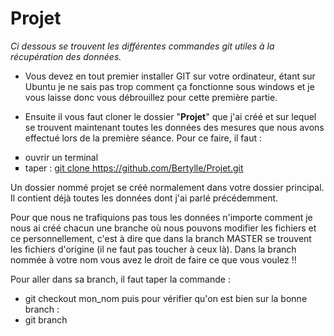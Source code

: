 Projet
======

<i> Ci dessous se trouvent les différentes commandes git utiles à la récupération des données. </i>

* Vous devez en tout premier installer GIT sur votre ordinateur, étant sur Ubuntu je ne sais pas trop comment ça fonctionne sous windows et je vous laisse donc vous débrouillez pour cette première partie.

* Ensuite il vous faut cloner le dossier "<b>Projet</b>" que j'ai créé et sur lequel se trouvent maintenant toutes les données des mesures que nous avons effectué lors de la première séance. Pour ce faire, il faut :

 <ul style="list-style-type:square">
  <li>ouvrir un terminal</li>
  <li>taper : <u>git clone https://github.com/Bertylle/Projet.git</u></li>
</ul> 

Un dossier nommé projet se créé normalement dans votre dossier principal. Il contient déjà toutes les données dont j'ai parlé précédemment.

Pour que nous ne trafiquions pas tous les données n'importe comment je nous ai créé chacun une branche où nous pouvons modifier les fichiers et ce personnellement, c'est à dire que dans la branch MASTER se trouvent les fichiers d'origine (il ne faut pas toucher à ceux là). Dans la branch nommée à votre nom vous avez le droit de faire ce que vous voulez !!

Pour aller dans sa branch, il faut taper la commande :
- git checkout mon_nom
puis pour vérifier qu'on est bien sur la bonne branch :
- git branch


